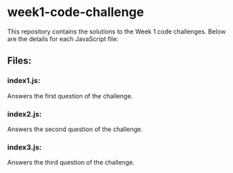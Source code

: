 
# week1-code-challenge

This repository contains the solutions to the Week 1 code challenges. Below are the details for each JavaScript file:

## Files:

### index1.js:
Answers the first question of the challenge.

### index2.js:
Answers the second question of the challenge.

### index3.js:
Answers the third question of the challenge.
